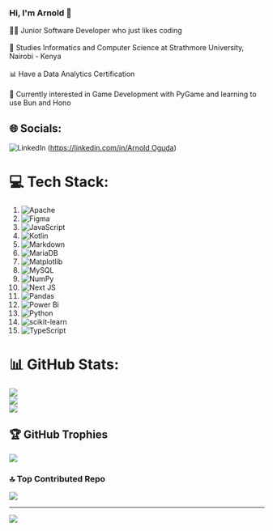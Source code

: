 ### Hi, I'm Arnold 👋

👨‍💻 Junior Software Developer who just likes coding <br><br>🏫 Studies Informatics and Computer Science at Strathmore University, Nairobi - Kenya <br><br>📊 Have a Data Analytics Certification <br><br>🤔 Currently interested in Game Development with PyGame and learning to use Bun and Hono <br>


## 🌐 Socials:
![LinkedIn](https://img.shields.io/badge/LinkedIn-%230077B5.svg?logo=linkedin&logoColor=white) ([https://linkedin.com/in/Arnold Oguda](https://www.linkedin.com/in/arnold-oguda-abb438310/?lipi=urn%3Ali%3Apage%3Ad_flagship3_profile_verification_details%3BAtXA%2BfTmScah34XVrb7l7A%3D%3D)) 

# 💻 Tech Stack:
1. ![Apache](https://img.shields.io/badge/apache-%23D42029.svg?style=for-the-badge&logo=apache&logoColor=white)
2. ![Figma](https://img.shields.io/badge/figma-%23F24E1E.svg?style=for-the-badge&logo=figma&logoColor=white)
3. ![JavaScript](https://img.shields.io/badge/javascript-%23323330.svg?style=for-the-badge&logo=javascript&logoColor=%23F7DF1E)
4. ![Kotlin](https://img.shields.io/badge/kotlin-%237F52FF.svg?style=for-the-badge&logo=kotlin&logoColor=white)
5. ![Markdown](https://img.shields.io/badge/markdown-%23000000.svg?style=for-the-badge&logo=markdown&logoColor=white)
6. ![MariaDB](https://img.shields.io/badge/MariaDB-003545?style=for-the-badge&logo=mariadb&logoColor=white)
7. ![Matplotlib](https://img.shields.io/badge/Matplotlib-%23ffffff.svg?style=for-the-badge&logo=Matplotlib&logoColor=black)
8. ![MySQL](https://img.shields.io/badge/mysql-4479A1.svg?style=for-the-badge&logo=mysql&logoColor=white)
9. ![NumPy](https://img.shields.io/badge/numpy-%23013243.svg?style=for-the-badge&logo=numpy&logoColor=white)
10. ![Next JS](https://img.shields.io/badge/Next-black?style=for-the-badge&logo=next.js&logoColor=white)
11. ![Pandas](https://img.shields.io/badge/pandas-%23150458.svg?style=for-the-badge&logo=pandas&logoColor=white)
12. ![Power Bi](https://img.shields.io/badge/power_bi-F2C811?style=for-the-badge&logo=powerbi&logoColor=black)
13. ![Python](https://img.shields.io/badge/python-3670A0?style=for-the-badge&logo=python&logoColor=ffdd54)
14. ![scikit-learn](https://img.shields.io/badge/scikit--learn-%23F7931E.svg?style=for-the-badge&logo=scikit-learn&logoColor=white)
15. ![TypeScript](https://img.shields.io/badge/typescript-%23007ACC.svg?style=for-the-badge&logo=typescript&logoColor=white)

# 📊 GitHub Stats:
![](https://github-readme-stats.vercel.app/api?username=Arnold-18-CS&theme=discord_old_blurple&hide_border=false&include_all_commits=false&count_private=true)<br/>
![](https://github-readme-streak-stats.herokuapp.com/?user=Arnold-18-CS&theme=discord_old_blurple&hide_border=false)<br/>
![](https://github-readme-stats.vercel.app/api/top-langs/?username=Arnold-18-CS&theme=discord_old_blurple&hide_border=false&include_all_commits=false&count_private=true&layout=donut)

## 🏆 GitHub Trophies
![](https://github-profile-trophy.vercel.app/?username=Arnold-18-CS&theme=github_dark_dimmed&no-frame=false&no-bg=true&margin-w=4)

### 🔝 Top Contributed Repo
![](https://github-contributor-stats.vercel.app/api?username=Arnold-18-CS&limit=5&theme=github_dark_dimmed&combine_all_yearly_contributions=true)

---
[![](https://visitcount.itsvg.in/api?id=Arnold-18-CS&icon=10&color=1)]()

<!-- Proudly created with GPRM ( https://gprm.itsvg.in ) -->
